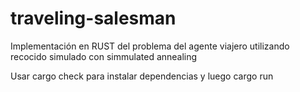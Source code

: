 # traveling-salesman
Implementación en RUST del problema del agente viajero utilizando recocido simulado con simmulated annealing

Usar cargo check para instalar dependencias y luego cargo run